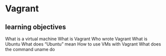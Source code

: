 # Vagrant
## learning objectives
What is a virtual machine
What is Vagrant
Who wrote Vagrant
What is Ubuntu
What does “Ubuntu” mean
How to use VMs with Vagrant
What does the command uname do
